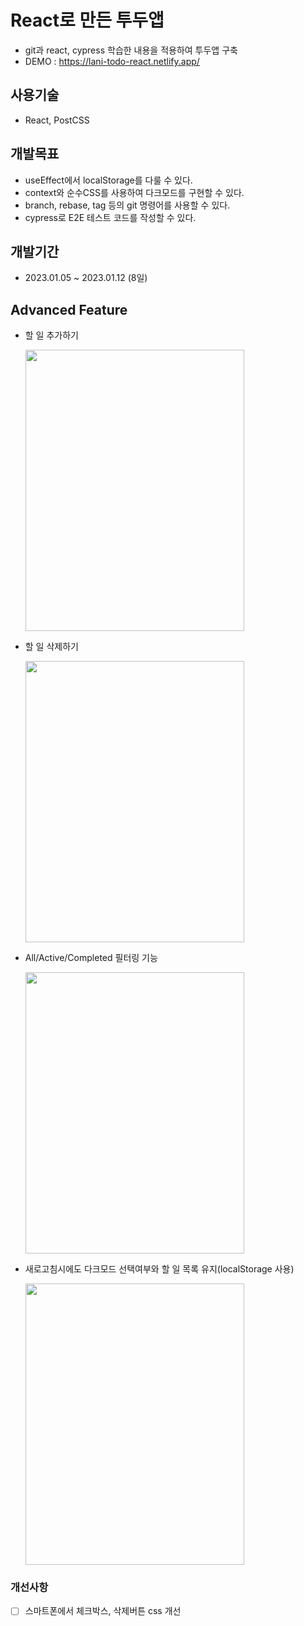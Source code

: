 # React로 만든 투두앱

- git과 react, cypress 학습한 내용을 적용하여 투두앱 구축
- DEMO : https://lani-todo-react.netlify.app/

## 사용기술

- React, PostCSS

## 개발목표

- useEffect에서 localStorage를 다룰 수 있다.
- context와 순수CSS를 사용하여 다크모드를 구현할 수 있다.
- branch, rebase, tag 등의 git 명령어를 사용할 수 있다.
- cypress로 E2E 테스트 코드를 작성할 수 있다.

## 개발기간

- 2023.01.05 ~ 2023.01.12 (8일)

## Advanced Feature

- 할 일 추가하기

  <img src = "https://user-images.githubusercontent.com/104055748/211756029-a72ce26a-e970-494e-aec0-ad0cc406311f.gif" width="350" height="450">

- 할 일 삭제하기

  <img src = "https://user-images.githubusercontent.com/104055748/211756042-8fc65ac6-11fb-462a-9fb6-f1a29c80bced.gif" width="350" height="450">

- All/Active/Completed 필터링 기능

  <img src = "https://user-images.githubusercontent.com/104055748/211756034-7519b5a6-8881-45c5-b247-5199318837e5.gif" width="350" height="450">

- 새로고침시에도 다크모드 선택여부와 할 일 목록 유지(localStorage 사용)

  <img src = "https://user-images.githubusercontent.com/104055748/211755983-2ed0d25d-cc5a-42ec-a0ab-b97bb3eb1360.gif" width="350" height="450">

### 개선사항

- [ ] 스마트폰에서 체크박스, 삭제버튼 css 개선
